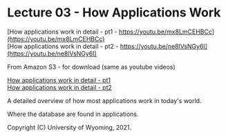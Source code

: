 




<style>
.pagebreak { page-break-before: always; }
.half { height: 200px; }
</style>



# Lecture 03 - How Applications Work

[How applications work in detail - pt1 - https://youtu.be/mx8LmCEHBCc](https://youtu.be/mx8LmCEHBCc)<br>
[How applications work in detail - pt2 - https://youtu.be/ne8lVsNGy6I](https://youtu.be/ne8lVsNGy6I)<br>

From Amazon S3 - for download (same as youtube videos)

[How applications work in detail - pt1](http://uw-s20-2015.s3.amazonaws.com/4820-L03-pt1-How-Apps-Work-in-Detail.mp4)<br>
[How applications work in detail - pt2](http://uw-s20-2015.s3.amazonaws.com/4820-L03-pt2-How-Apps-Work-in-Detail.mp4)<br>

A detailed overview of how most applications work in today's world.

Where the database are found in applications.





Copyright (C) University of Wyoming, 2021.

